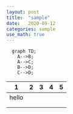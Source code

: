 ```yaml
---
layout: post
title:  "sample"
date:   2020-09-12 
categories: sample
use_math: true
---
```

<script src="mermaid.full.min.js"></script>



```mermaid!
  graph TD;
    A-->B;
    A-->C;
    B-->D;
    C-->D;
```



| 1     | 2 | 3 | 4 | 5 |
|-------|---|---|---|---|
| hello |   |   |   |   |
|       |   |   |   |   |
|       |   |   |   |   |